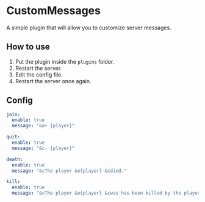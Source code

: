 # CustomMessages
A simple plugin that will allow you to customize server messages.
## How to use
1. Put the plugin inside the `plugins` folder.
2. Restart the server.
3. Edit the config file.
4. Restart the server once again.
## Config
```yaml
join:
  enable: true
  message: "&a+ {player}"

quit:
  enable: true
  message: "&c- {player}"

death:
  enable: true
  message: "&cThe player &e{player} &cdied."

kill:
  enable: true
  message: "&cThe player &e{player} &cwas has been killed by the player &c{killer}"
```